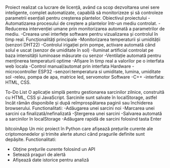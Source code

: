 
Proiect realizat ca lucrare de licență, având ca scop dezvoltarea unei sere inteligente, complet automatizate, capabilă să monitorizeze și să controleze parametrii esențiali pentru creșterea plantelor.
Obiectivul proiectului
-Automatizarea procesului de creștere a plantelor într-un mediu controlat.
-Reducerea intervenției umane prin monitorizarea automată a parametrilor de mediu.
-Crearea unei interfețe software pentru vizualizarea și controlul în timp real.
Funcționalități principale
-Monitorizarea temperaturii și umidității (senzori DHT22)
-Controlul irigației prin pompe, activare automată când solul e uscat (senzor de umiditate în sol)
-Iluminat artificial controlat pe baza intensității luminoase măsurate cu senzor
-Ventilație automată pentru menținerea temperaturii optime
-Afișare în timp real a valorilor pe o interfata web locala
-Control manual/automat prin interfata
Hardware
-microcontroller ESP32
-senzori:temperatura si umiditate, lumina, umiditate sol
-releu, pompa de apa, matrice led, servomotor
Software
-C++
-interfata: HTML, CSS.

To-Do List
O aplicație simplă pentru gestionarea sarcinilor zilnice, construită cu HTML, CSS și JavaScript.
Sarcinile sunt salvate în localStorage, astfel încât rămân disponibile și după reîmprospătarea paginii sau închiderea browserului.
Functionalitati:
-Adăugarea unei sarcini noi
-Marcarea unei sarcini ca finalizată/nefinalizată 
-Ștergerea unei sarcini
-Salvarea automată a sarcinilor în localStorage
-Adăugare rapidă de sarcini folosind tasta Enter


bitcoinApp
Un mic proiect în Python care afișează prețurile curente ale criptomonedelor și trimite alerte atunci când pragurile definite sunt depășite.
Functionalitati:
- Obține prețurile curente folosind un API
- Setează praguri de alertă
- Afișează date istorice pentru analiză
